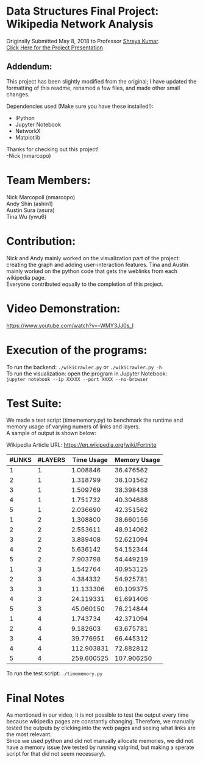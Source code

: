 # Data Structures Final Project: Wikipedia Network Analysis
Originally Submitted May 8, 2018 to Professor [Shreya Kumar](https://www3.nd.edu/~skumar5/).  
[Click Here for the Project Presentation](https://docs.google.com/presentation/d/1_jdJo76Vqsy8JQYbfAXNuq2HqrmucXL3snBxPAXu1OE/edit?usp=sharing)
## Addendum:
This project has been slightly modified from the original; I have updated the formatting of this readme, renamed a few files, and made other small changes.  
  
Dependencies used (Make sure you have these installed!):  
- IPython  
- Jupyter Notebook  
- NetworkX  
- Matplotlib  
    
Thanks for checking out this project!  
-Nick (nmarcopo)

# Team Members:

Nick Marcopoli (nmarcopo)  
Andy Shin (ashin1)  
Austin Sura (asura)  
Tina Wu (ywu6)  

# Contribution:

Nick and Andy mainly worked on the visualization part of the project: creating the graph and adding user-interaction features. Tina and Austin mainly worked on the python code that gets the weblinks from each wikipedia page.  
Everyone contributed equally to the completion of this project.

# Video Demonstration:

https://www.youtube.com/watch?v=-WMY3JJ0s_I

# Execution of the programs:

To run the backend: `./wikiCrawler.py` or `./wikiCrawler.py -h`  
To run the visualization: open the program in Jupyter Notebook:  
`jupyter notebook --ip XXXXX --port XXXX --no-browser`

# Test Suite:

We made a test script (timememory.py) to benchmark the runtime and memory usage of varying numers of links and layers.  
A sample of output is shown below:

Wikipedia Article URL: https://en.wikipedia.org/wiki/Fortnite
 
|   #LINKS    |   #LAYERS   |  Time Usage  | Memory Usage |
|-------------|-------------|------------- |------------- |
| 1           | 1           | 1.008846     | 36.476562    |
| 2           | 1           | 1.318799     | 38.101562    |
| 3           | 1           | 1.509769     | 38.398438    |
| 4           | 1           | 1.751732     | 40.304688    |
| 5           | 1           | 2.036690     | 42.351562    |
| 1           | 2           | 1.308800     | 38.660156    |
| 2           | 2           | 2.553611     | 48.914062    |
| 3           | 2           | 3.889408     | 52.621094    |
| 4           | 2           | 5.636142     | 54.152344    |
| 5           | 2           | 7.903798     | 54.449219    |
| 1           | 3           | 1.542764     | 40.953125    |
| 2           | 3           | 4.384332     | 54.925781    |
| 3           | 3           | 11.133306    | 60.109375    |
| 4           | 3           | 24.119331    | 61.691406    |
| 5           | 3           | 45.060150    | 76.214844    |
| 1           | 4           | 1.743734     | 42.371094    |
| 2           | 4           | 9.182603     | 63.675781    |
| 3           | 4           | 39.776951    | 66.445312    |
| 4           | 4           | 112.903831   | 72.882812    |
| 5           | 4           | 259.600525   | 107.906250   |

To run the test script: `./timememory.py`

# Final Notes
As mentioned in our video, it is not possible to test the output every time because wikipedia pages are constantly changing. Therefore, we manually tested the outputs by clicking into the web pages and seeing what links are the most 
relevant.  
Since we used python and did not manually allocate memories, we did not have a 
memory issue (we tested by running valgrind, but making a sperate script for that
did not seem necessary).
